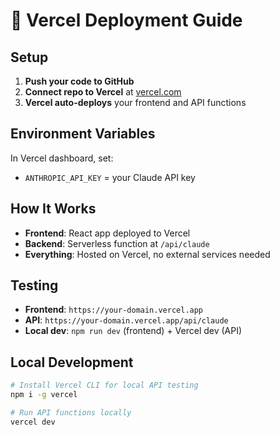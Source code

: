 # 🚀 Vercel Deployment Guide

## Setup

1. **Push your code to GitHub**
2. **Connect repo to Vercel** at [vercel.com](https://vercel.com)
3. **Vercel auto-deploys** your frontend and API functions

## Environment Variables

In Vercel dashboard, set:
- `ANTHROPIC_API_KEY` = your Claude API key

## How It Works

- **Frontend**: React app deployed to Vercel
- **Backend**: Serverless function at `/api/claude`
- **Everything**: Hosted on Vercel, no external services needed

## Testing

- **Frontend**: `https://your-domain.vercel.app`
- **API**: `https://your-domain.vercel.app/api/claude`
- **Local dev**: `npm run dev` (frontend) + Vercel dev (API)

## Local Development

```bash
# Install Vercel CLI for local API testing
npm i -g vercel

# Run API functions locally
vercel dev
```
